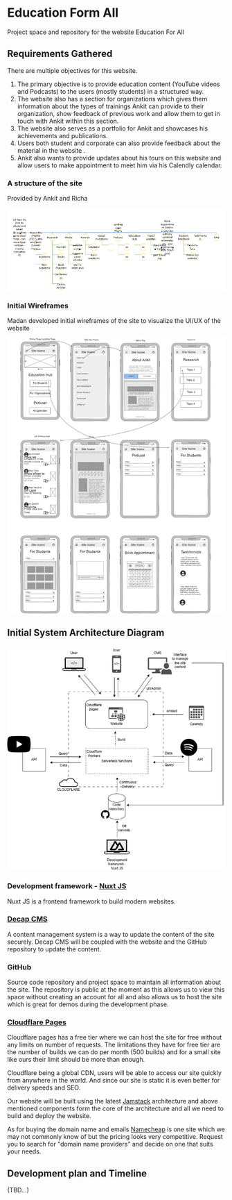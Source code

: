 # Education Form All

Project space and repository for the website Education For All

## Requirements Gathered

There are multiple objectives for this website.

1. The primary objective is to provide education content (YouTube videos and Podcasts) to the users (mostly students) in a structured way.
2. The website also has a section for organizations which gives them information about the types of trainings Ankit can provide to their organization, show feedback of previous work and allow them to get in touch with Ankit within this section.
3. The website also serves as a portfolio for Ankit and showcases his achievements and publications.
4. Users both student and corporate can also provide feedback about the material in the website .
5. Ankit also wants to provide updates about his tours on this website and allow users to make appointment to meet him via his Calendly calendar.

### A structure of the site

Provided by Ankit and Richa

![Website structure](docs/images/website-structure.png)

### Initial Wireframes

Madan developed initial wireframes of the site to visualize the UI/UX of the website

![Initial wireframes](docs/images/initial-wireframes.png)

## Initial System Architecture Diagram

![System Architecture Diagram](docs/images/educationforall.drawio.png)

### Development framework - [Nuxt JS](https://nuxt.com/)

Nuxt JS is a frontend framework to build modern websites.

### [Decap CMS](https://decapcms.org/)

A content management system is a way to update the content of the site securely. Decap CMS will be coupled with the website and the GitHub repository to update the content.

### GitHub

Source code repository and project space to maintain all information about the site. The repository is public at the moment as this allows us to view this space without creating an account for all and also allows us to host the site which is great for demos during the development phase.

### [Cloudflare Pages](https://pages.cloudflare.com/)

Cloudflare pages has a free tier where we can host the site for free without any limits on number of requests. The limitations they have for free tier are the number of builds we can do per month (500 builds) and for a small site like ours their limit should be more than enough.

Cloudflare being a global CDN, users will be able to access our site quickly from anywhere in the world. And since our site is static it is even better for delivery speeds and SEO.

Our website will be built using the latest [Jamstack](https://jamstack.org/) architecture and above mentioned components form the core of the architecture and all we need to build and deploy the website.

As for buying the domain name and emails [Namecheap](https://www.namecheap.com/) is one site which we may not commonly know of but the pricing looks very competitive. Request you to search for "domain name providers" and decide on one that suits your needs.

## Development plan and Timeline

(TBD...)

